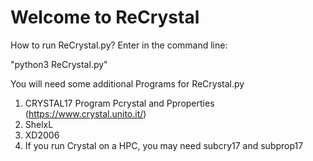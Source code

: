 # Welcome to ReCrystal

How to run ReCrystal.py?
Enter in the command line:

"python3 ReCrystal.py"

You will need some additional Programs for ReCrystal.py

1. CRYSTAL17 Program Pcrystal and Pproperties (https://www.crystal.unito.it/)
2. ShelxL 
3. XD2006 
4. If you run Crystal on a HPC, you may need subcry17 and subprop17
